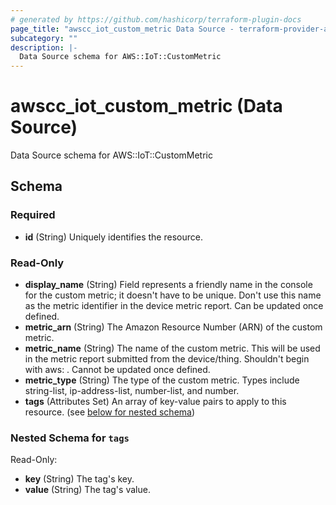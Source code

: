 ```yaml
---
# generated by https://github.com/hashicorp/terraform-plugin-docs
page_title: "awscc_iot_custom_metric Data Source - terraform-provider-awscc"
subcategory: ""
description: |-
  Data Source schema for AWS::IoT::CustomMetric
---
```


# awscc_iot_custom_metric (Data Source)

Data Source schema for AWS::IoT::CustomMetric



<!-- schema generated by tfplugindocs -->
## Schema

### Required

- **id** (String) Uniquely identifies the resource.

### Read-Only

- **display_name** (String) Field represents a friendly name in the console for the custom metric; it doesn't have to be unique. Don't use this name as the metric identifier in the device metric report. Can be updated once defined.
- **metric_arn** (String) The Amazon Resource Number (ARN) of the custom metric.
- **metric_name** (String) The name of the custom metric. This will be used in the metric report submitted from the device/thing. Shouldn't begin with aws: . Cannot be updated once defined.
- **metric_type** (String) The type of the custom metric. Types include string-list, ip-address-list, number-list, and number.
- **tags** (Attributes Set) An array of key-value pairs to apply to this resource. (see [below for nested schema](#nestedatt--tags))

<a id="nestedatt--tags"></a>
### Nested Schema for `tags`

Read-Only:

- **key** (String) The tag's key.
- **value** (String) The tag's value.



